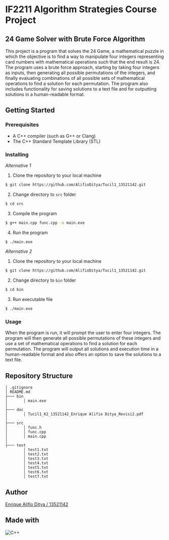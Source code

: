 # IF2211 Algorithm Strategies Course Project
## 24 Game Solver with Brute Force Algorithm
This project is a program that solves the 24 Game, a mathematical puzzle in which the objective is to find a way to manipulate four integers representing card numbers with mathematical operations such that the end result is 24. The program uses a brute force approach, starting by taking four integers as inputs, then generating all possible permutations of the integers, and finally evaluating combinations of all possible sets of mathematical operations to find a solution for each permutation. The program also includes functionality for saving solutions to a text file and for outputting solutions in a human-readable format.

## Getting Started
### Prerequisites
- A C++ compiler (such as G++ or Clang)
- The C++ Standard Template Library (STL)

### Installing
*Alternative 1*
1. Clone the repository to your local machine
``` bash
$ git clone https://github.com/AlifioDitya/Tucil1_13521142.git
```
2. Change directory to `src` folder
``` bash
$ cd src
```
3. Compile the program
``` bash
$ g++ main.cpp func.cpp -o main.exe
```
4. Run the program
``` bash
$ ./main.exe
```
*Alternative 2*
1. Clone the repository to your local machine
``` bash
$ git clone https://github.com/AlifioDitya/Tucil1_13521142.git
```
2. Change directory to `bin` folder
``` bash
$ cd bin
```
3. Run executable file
``` bash
$ ./main.exe
```

### Usage
When the program is run, it will prompt the user to enter four integers. The program will then generate all possible permutations of these integers and use a set of mathematical operations to find a solution for each permutation. The program will output all solutions and execution time in a human-readable format and also offers an option to save the solutions to a text file.

## Repository Structure
```
│ .gitignore
│ README.md
├─── bin
│       │ main.exe
│
├─── doc
│       │ Tucil1_K2_13521142_Enrique Alifio Ditya_Revisi2.pdf
│
├─── src
│       │ func.h
│       │ func.cpp
│       │ main.cpp
│
├─── test
        │ test1.txt
        │ test2.txt
        │ test3.txt
        │ test4.txt
        │ test5.txt
        │ test6.txt
        │ test7.txt
```

## Author
[Enrique Alifio Ditya / 13521142](https://github.com/AlifioDitya)

## Made with
![C++](https://img.shields.io/badge/c++-%2300599C.svg?style=for-the-badge&logo=c%2B%2B&logoColor=white)